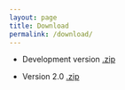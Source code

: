 ```yaml
---
layout: page
title: Download
permalink: /download/
---
```


* Development version [.zip](https://github.com/ORNL-CEES/DataTransferKit/archive/master.zip)

* Version 2.0 [.zip](https://github.com/ORNL-CESS/DataTranskferKit/archive/dtk-2.0.zip)
